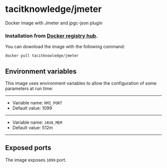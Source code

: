 # tacitknowledge/jmeter

Docker image with Jmeter and jpgc-json plugin

### Installation from [Docker registry hub](https://hub.docker.com/r/tacitknowledge/jmeter/).

You can download the image with the following command:

```bash
docker pull tacitknowledge/jmeter
```

Environment variables
----

This image uses environment variables to allow the configuration of some parameters at run time:

----

* Variable name: `RMI_PORT`
* Default value: 1099

----

* Variable name: `JAVA_MEM`
* Default value: 512m

----

Exposed ports
----

The image exposes `1099` port.
